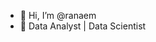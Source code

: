 - 👋 Hi, I’m @ranaem
- 👀 Data Analyst | Data Scientist

<!---
ranaem/ranaem is a ✨ special ✨ repository because its `README.md` (this file) appears on your GitHub profile.
You can click the Preview link to take a look at your changes.
--->
